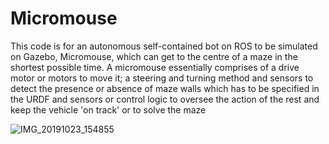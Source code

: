 # Micromouse

This code is for an autonomous self-contained bot on ROS to be simulated
on Gazebo, Micromouse, which can get to the centre of a maze in the shortest possible time. A
micromouse essentially comprises of a drive motor or motors to move it; a steering and turning
method and sensors to detect the presence or absence of maze walls which has to be
specified in the URDF and sensors or control logic to oversee the action of the rest and keep
the vehicle 'on track' or to solve the maze

![IMG_20191023_154855](https://user-images.githubusercontent.com/52342581/101284815-e900c380-3807-11eb-8179-1c73302c44a7.jpg)
